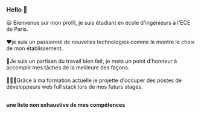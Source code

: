 ### Hello 👋

😃 Bienvenue sur mon profil, je suis étudiant en école d'ingénieurs à l'ECE de Paris.<br><br>
❤️je suis un passionné de nouvelles technologies comme le montre le choix de mon établissement.<br><br>
💪Je suis un partisan du travail bien fait, je mets un point d'honneur à accomplir mes tâches de la meilleure des façons.<br><br>
🧑🏽‍💻Grâce à ma formation actuelle je projette d'occuper des postes de développeurs web full stack lors de mes futurs stages.<br><br>

**une liste non exhaustive de mes compétences**


<!--
**deathtaker85/deathtaker85** is a ✨ _special_ ✨ repository because its `README.md` (this file) appears on your GitHub profile.

Here are some ideas to get you started:

- 🔭 I’m currently working on ...
- 🌱 I’m currently learning ...
- 👯 I’m looking to collaborate on ...
- 🤔 I’m looking for help with ...
- 💬 Ask me about ...
- 📫 How to reach me: ...
- 😄 Pronouns: ...
- ⚡ Fun fact: ...
-->
